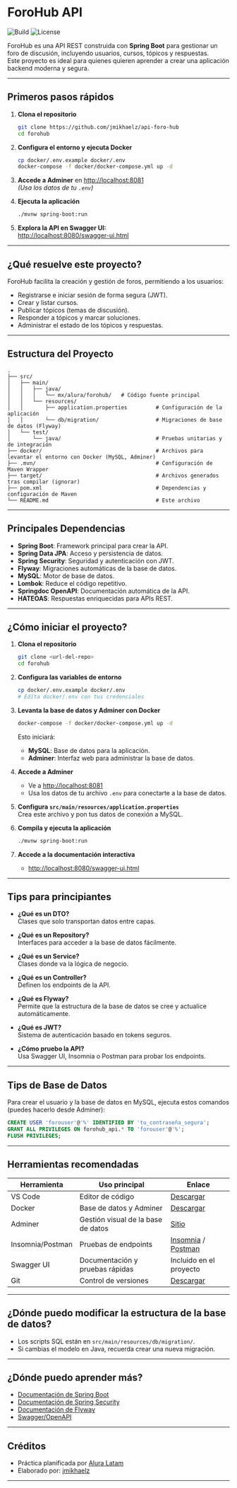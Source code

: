# ForoHub API

![Build](https://img.shields.io/badge/build-passing-brightgreen) ![License](https://img.shields.io/badge/license-MIT-blue)

ForoHub es una API REST construida con **Spring Boot** para gestionar un foro de discusión, incluyendo usuarios, cursos, tópicos y respuestas.  
Este proyecto es ideal para quienes quieren aprender a crear una aplicación backend moderna y segura.

---

## Primeros pasos rápidos

1. **Clona el repositorio**
   ```sh
   git clone https://github.com/jmikhaelz/api-foro-hub
   cd forohub
   ```
2. **Configura el entorno y ejecuta Docker**
   ```sh
   cp docker/.env.example docker/.env
   docker-compose -f docker/docker-compose.yml up -d
   ```
3. **Accede a Adminer** en [http://localhost:8081](http://localhost:8081)  
   _(Usa los datos de tu `.env`)_

4. **Ejecuta la aplicación**
   ```sh
   ./mvnw spring-boot:run
   ```
5. **Explora la API en Swagger UI:**  
   [http://localhost:8080/swagger-ui.html](http://localhost:8080/swagger-ui.html)

---

## ¿Qué resuelve este proyecto?

ForoHub facilita la creación y gestión de foros, permitiendo a los usuarios:

- Registrarse e iniciar sesión de forma segura (JWT).
- Crear y listar cursos.
- Publicar tópicos (temas de discusión).
- Responder a tópicos y marcar soluciones.
- Administrar el estado de los tópicos y respuestas.

---

## Estructura del Proyecto

```
.
├── src/
│   ├── main/
│   │   ├── java/
│   │   │   └── mx/alura/forohub/   # Código fuente principal
│   │   └── resources/
│   │       ├── application.properties         # Configuración de la aplicación
│   │       └── db/migration/                  # Migraciones de base de datos (Flyway)
│   └── test/
│       └── java/                              # Pruebas unitarias y de integración
├── docker/                                    # Archivos para levantar el entorno con Docker (MySQL, Adminer)
├── .mvn/                                      # Configuración de Maven Wrapper
├── target/                                    # Archivos generados tras compilar (ignorar)
├── pom.xml                                    # Dependencias y configuración de Maven
└── README.md                                  # Este archivo
```

---

## Principales Dependencias

- **Spring Boot**: Framework principal para crear la API.
- **Spring Data JPA**: Acceso y persistencia de datos.
- **Spring Security**: Seguridad y autenticación con JWT.
- **Flyway**: Migraciones automáticas de la base de datos.
- **MySQL**: Motor de base de datos.
- **Lombok**: Reduce el código repetitivo.
- **Springdoc OpenAPI**: Documentación automática de la API.
- **HATEOAS**: Respuestas enriquecidas para APIs REST.

---

## ¿Cómo iniciar el proyecto?

1. **Clona el repositorio**

   ```sh
   git clone <url-del-repo>
   cd forohub
   ```

2. **Configura las variables de entorno**

   ```sh
   cp docker/.env.example docker/.env
   # Edita docker/.env con tus credenciales
   ```

3. **Levanta la base de datos y Adminer con Docker**

   ```sh
   docker-compose -f docker/docker-compose.yml up -d
   ```

   Esto iniciará:

   - **MySQL**: Base de datos para la aplicación.
   - **Adminer**: Interfaz web para administrar la base de datos.

4. **Accede a Adminer**

   - Ve a [http://localhost:8081](http://localhost:8081)
   - Usa los datos de tu archivo `.env` para conectarte a la base de datos.

5. **Configura `src/main/resources/application.properties`**  
   Crea este archivo y pon tus datos de conexión a MySQL.

6. **Compila y ejecuta la aplicación**

   ```sh
   ./mvnw spring-boot:run
   ```

7. **Accede a la documentación interactiva**
   - [http://localhost:8080/swagger-ui.html](http://localhost:8080/swagger-ui.html)

---

## Tips para principiantes

- **¿Qué es un DTO?**  
  Clases que solo transportan datos entre capas.

- **¿Qué es un Repository?**  
  Interfaces para acceder a la base de datos fácilmente.

- **¿Qué es un Service?**  
  Clases donde va la lógica de negocio.

- **¿Qué es un Controller?**  
  Definen los endpoints de la API.

- **¿Qué es Flyway?**  
  Permite que la estructura de la base de datos se cree y actualice automáticamente.

- **¿Qué es JWT?**  
  Sistema de autenticación basado en tokens seguros.

- **¿Cómo pruebo la API?**  
  Usa Swagger UI, Insomnia o Postman para probar los endpoints.

---

## Tips de Base de Datos

Para crear el usuario y la base de datos en MySQL, ejecuta estos comandos (puedes hacerlo desde Adminer):

```sql
CREATE USER 'forouser'@'%' IDENTIFIED BY 'tu_contraseña_segura';
GRANT ALL PRIVILEGES ON forohub_api.* TO 'forouser'@'%';
FLUSH PRIVILEGES;
```

---

## Herramientas recomendadas

| Herramienta      | Uso principal                      | Enlace                                                                   |
| ---------------- | ---------------------------------- | ------------------------------------------------------------------------ |
| VS Code          | Editor de código                   | [Descargar](https://code.visualstudio.com/)                              |
| Docker           | Base de datos y Adminer            | [Descargar](https://www.docker.com/)                                     |
| Adminer          | Gestión visual de la base de datos | [Sitio](https://www.adminer.org/)                                        |
| Insomnia/Postman | Pruebas de endpoints               | [Insomnia](https://insomnia.rest/) / [Postman](https://www.postman.com/) |
| Swagger UI       | Documentación y pruebas rápidas    | Incluido en el proyecto                                                  |
| Git              | Control de versiones               | [Descargar](https://git-scm.com/)                                        |

---

## ¿Dónde puedo modificar la estructura de la base de datos?

- Los scripts SQL están en `src/main/resources/db/migration/`.
- Si cambias el modelo en Java, recuerda crear una nueva migración.

---

## ¿Dónde puedo aprender más?

- [Documentación de Spring Boot](https://spring.io/projects/spring-boot)
- [Documentación de Spring Security](https://spring.io/projects/spring-security)
- [Documentación de Flyway](https://flywaydb.org/documentation/)
- [Swagger/OpenAPI](https://swagger.io/tools/swagger-ui/)

---

## Créditos

- Práctica planificada por [Alura Latam](https://www.aluracursos.com/)
- Elaborado por: [jmikhaelz](https://www.linkedin.com/in/jmikhaelz/)

---
